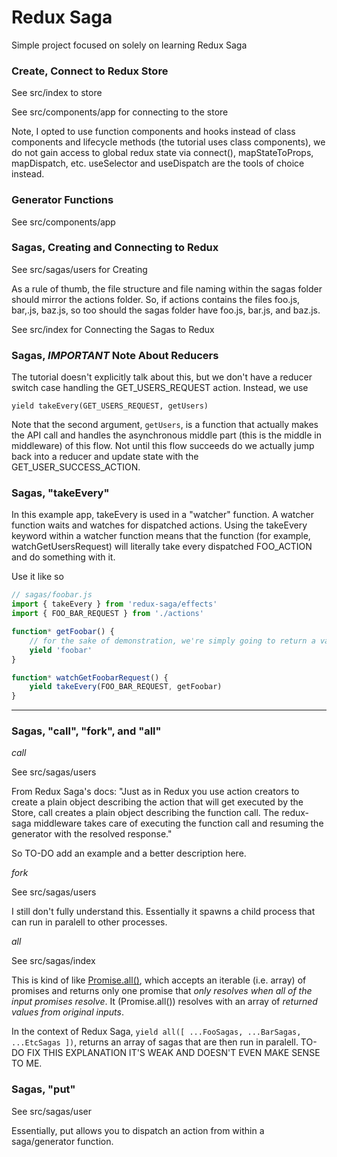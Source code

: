# Redux Saga

Simple project focused on solely on learning Redux Saga

### Create, Connect to Redux Store

See src/index to store

See src/components/app for connecting to the store

Note, I opted to use function components and hooks instead of class components and lifecycle methods (the tutorial uses class components), we do not gain access to global redux state via connect(), mapStateToProps, mapDispatch, etc. useSelector and useDispatch are the tools of choice instead.

### Generator Functions 

See src/components/app

### Sagas, Creating and Connecting to Redux

See src/sagas/users for Creating

As a rule of thumb, the file structure and file naming within the sagas folder should mirror the actions folder. So, if actions contains the files foo.js, bar,.js, baz.js, so too should the sagas folder have foo.js, bar.js, and baz.js.

See src/index for Connecting the Sagas to Redux

### Sagas, _IMPORTANT_ Note About Reducers 

The tutorial doesn't explicitly talk about this, but we don't have a reducer switch case handling the GET_USERS_REQUEST action. Instead, we use 

`yield takeEvery(GET_USERS_REQUEST, getUsers)` 

Note that the second argument, `getUsers`, is a function that actually makes the API call and handles the asynchronous middle part (this is the middle in middleware) of this flow. Not until this flow succeeds do we actually jump back into a reducer and update state with the GET_USER_SUCCESS_ACTION. 


### Sagas, "takeEvery"

In this example app, takeEvery is used in a "watcher" function. A watcher function waits and watches for dispatched actions. Using the takeEvery keyword within a watcher function means that the function (for example, watchGetUsersRequest) will literally take every dispatched FOO_ACTION and do something with it. 

Use it like so

```javascript
// sagas/foobar.js
import { takeEvery } from 'redux-saga/effects'
import { FOO_BAR_REQUEST } from './actions'

function* getFoobar() {
    // for the sake of demonstration, we're simply going to return a value here 
    yield 'foobar'
}

function* watchGetFoobarRequest() {
    yield takeEvery(FOO_BAR_REQUEST, getFoobar)
}
```

---

### Sagas, "call", "fork", and "all"

_call_ 

See src/sagas/users

From Redux Saga's docs: "Just as in Redux you use action creators to create a plain object describing the action that will get executed by the Store, call creates a plain object describing the function call. The redux-saga middleware takes care of executing the function call and resuming the generator with the resolved response."

So TO-DO add an example and a better description here. 

_fork_

See src/sagas/users

I still don't fully understand this. Essentially it spawns a child process that can run in paralell to other processes. 

_all_

See src/sagas/index

This is kind of like [Promise.all()](https://developer.mozilla.org/en-US/docs/Web/JavaScript/Reference/Global_Objects/Promise/all), which accepts an iterable (i.e. array) of promises and returns only one promise that _only resolves when all of the input promises resolve_. It (Promise.all()) resolves with an array of _returned values from original inputs_. 

In the context of Redux Saga, `yield all([ ...FooSagas, ...BarSagas, ...EtcSagas ])`, returns an array of sagas that are then run in paralell. TO-DO FIX THIS EXPLANATION IT'S WEAK AND DOESN'T EVEN MAKE SENSE TO ME. 


### Sagas, "put"

See src/sagas/user 

Essentially, put allows you to dispatch an action from within a saga/generator function. 


